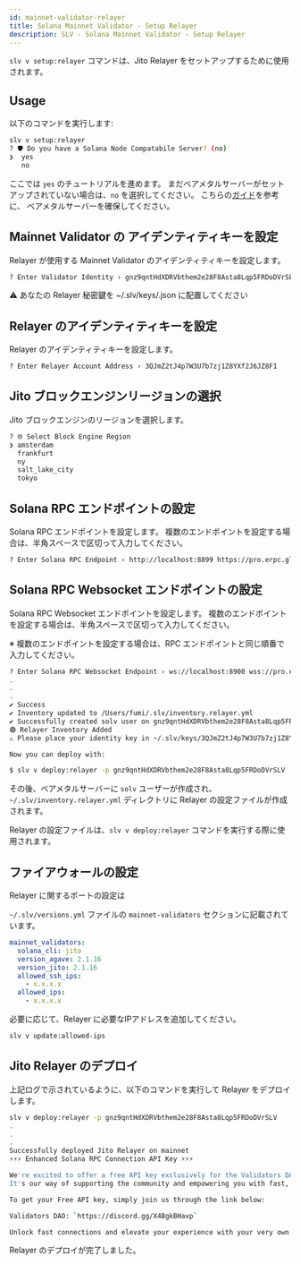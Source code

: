 ```yaml
---
id: mainnet-validator-relayer
title: Solana Mainnet Validator - Setup Relayer
description: SLV - Solana Mainnet Validator - Setup Relayer
---
```


`slv v setup:relayer` コマンドは、Jito Relayer をセットアップするために使用されます。

## Usage

以下のコマンドを実行します:

```bash
slv v setup:relayer
? 🛡️ Do you have a Solana Node Compatabile Server? (no)
❯  yes
   no
```

ここでは `yes` のチュートリアルを進めます。
まだベアメタルサーバーがセットアップされていない場合は、`no` を選択してください。
こちらの[ガイド](/ja/doc/metal/quickstart)を参考に、
ベアメタルサーバーを確保してください。


## Mainnet Validator の アイデンティティキーを設定

Relayer が使用する Mainnet Validator のアイデンティティキーを設定します。

```bash
? Enter Validator Identity › gnz9qntHdXDRVbthem2e28F8Asta8Lqp5FRDoDVrSLV
```

⚠️ あなたの Relayer 秘密鍵を ~/.slv/keys/<your-relayer-pubkey>.json に配置してください


## Relayer のアイデンティティキーを設定

Relayer のアイデンティティキーを設定します。

```bash
? Enter Relayer Account Address › 3QJmZ2tJ4p7W3U7b7zj1Z8YXf2J6JZ8F1
```

## Jito ブロックエンジンリージョンの選択

Jito ブロックエンジンのリージョンを選択します。

```bash
? 🌐 Select Block Engine Region
❯ amsterdam
  frankfurt
  ny
  salt_lake_city
  tokyo
```

## Solana RPC エンドポイントの設定

Solana RPC エンドポイントを設定します。
複数のエンドポイントを設定する場合は、半角スペースで区切って入力してください。

```bash
? Enter Solana RPC Endpoint › http://localhost:8899 https://pro.erpc.global
```

## Solana RPC Websocket エンドポイントの設定

Solana RPC Websocket エンドポイントを設定します。
複数のエンドポイントを設定する場合は、半角スペースで区切って入力してください。

※ 複数のエンドポイントを設定する場合は、RPC エンドポイントと同じ順番で入力してください。

```bash
? Enter Solana RPC Websocket Endpoint › ws://localhost:8900 wss://pro.erpc.global
.
.
.
✔︎ Success
✔ Inventory updated to /Users/fumi/.slv/inventory.relayer.yml
✔ Successfully created solv user on gnz9qntHdXDRVbthem2e28F8Asta8Lqp5FRDoDVrSLV
🟢 Relayer Inventory Added
⚠️ Please place your identity key in ~/.slv/keys/3QJmZ2tJ4p7W3U7b7zj1Z8YXf2J6JZ8F1.json

Now you can deploy with:

$ slv v deploy:relayer -p gnz9qntHdXDRVbthem2e28F8Asta8Lqp5FRDoDVrSLV
```

その後、ベアメタルサーバーに `solv` ユーザーが作成され、
`~/.slv/inventory.relayer.yml` ディレクトリに Relayer の設定ファイルが作成されます。

Relayer の設定ファイルは、`slv v deploy:relayer` コマンドを実行する際に使用されます。

## ファイアウォールの設定

Relayer に関するポートの設定は

`~/.slv/versions.yml` ファイルの `mainnet-validators` セクションに記載されています。

```yaml
mainnet_validators:
  solana_cli: jito
  version_agave: 2.1.16
  version_jito: 2.1.16
  allowed_ssh_ips:
    - x.x.x.x
  allowed_ips:
    - x.x.x.x
```

必要に応じて、Relayer に必要なIPアドレスを追加してください。

```bash
slv v update:allowed-ips
```


## Jito Relayer のデプロイ

上記ログで示されているように、以下のコマンドを実行して Relayer をデプロイします。

```bash
slv v deploy:relayer -p gnz9qntHdXDRVbthem2e28F8Asta8Lqp5FRDoDVrSLV
.
.
.
Successfully deployed Jito Relayer on mainnet
⚡️⚡️⚡️ Enhanced Solana RPC Connection API Key ⚡️⚡️⚡️

We're excited to offer a free API key exclusively for the Validators DAO community 🎉
It's our way of supporting the community and empowering you with fast, reliable connections.

To get your Free API key, simply join us through the link below:

Validators DAO: `https://discord.gg/X4BgkBHavp`

Unlock fast connections and elevate your experience with your very own API key 🚀
```

Relayer のデプロイが完了しました。
